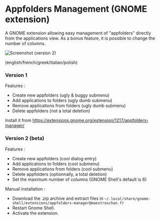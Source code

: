 # Appfolders Management (GNOME extension)
A GNOME extension allowing easy management of "appfolders" directly from the applications view. As a bonus feature, it is possible to change the number of columns.

![Screenshot](http://i.imgur.com/eOFSP0x.png)
(version 2)

(english/french/greek/italian/polish)

### Version 1
Features :
* Create new appfolders (ugly & buggy submenu)
* Add applications to folders (ugly dumb submenu)
* Remove applications from folders (ugly dumb submenu)
* Delete appfolders (not a total deletion)

Install it from https://extensions.gnome.org/extension/1217/appfolders-manager/

### Version 2 (beta)
Features :
* Create new appfolders (cool dialog entry)
* Add applications to folders (cool submenu)
* Remove applications from folders (cool submenu)
* Delete appfolders (optionnally, a total deletion)
* Set the maximum number of columns (GNOME Shell's default is 6)

Manual installation :
* Download the .zip archive and extract files in `~/.local/share/gnome-shell/extensions/appfolders-manager@maestroschan.fr`
* Restart Gnome Shell.
* Activate the extension.
